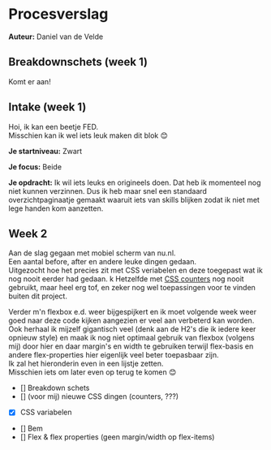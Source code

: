 # Procesverslag

**Auteur:** Daniel van de Velde

## Breakdownschets (week 1)

Komt er aan!

## Intake (week 1)

Hoi, ik kan een beetje FED.  
Misschien kan ik wel iets leuk maken dit blok 😊

**Je startniveau:** Zwart

**Je focus:** Beide

**Je opdracht:** Ik wil iets leuks en origineels doen. Dat heb ik momenteel nog niet kunnen verzinnen. Dus ik heb maar snel een standaard overzichtpaginaatje gemaakt waaruit iets van skills blijken zodat ik niet met lege handen kom aanzetten.

## Week 2

Aan de slag gegaan met mobiel scherm van nu.nl.  
Een aantal before, after en andere leuke dingen gedaan.  
Uitgezocht hoe het precies zit met CSS veriabelen en deze toegepast wat ik nog nooit eerder had gedaan. k
Hetzelfde met [CSS counters](https://developer.mozilla.org/en-US/docs/Web/CSS/CSS_Lists_and_Counters/Using_CSS_counters) nog nooit gebruikt, maar heel erg tof, en zeker nog wel toepassingen voor te vinden buiten dit project.

Verder m'n flexbox e.d. weer bijgespijkert en ik moet volgende week weer goed naar deze code kijken aangezien er veel aan verbeterd kan worden.  
Ook herhaal ik mijzelf gigantisch veel (denk aan de H2's die ik iedere keer opnieuw style) en maak ik nog niet optimaal gebruik van flexbox (volgens mij) door hier en daar margin's en width te gebruiken terwijl flex-basis en andere flex-properties hier eigenlijk veel beter toepasbaar zijn.  
Ik zal het hieronderin even in een lijstje zetten.  
Misschien iets om later even op terug te komen 😊

- [] Breakdown schets
- [] (voor mij) nieuwe CSS dingen (counters, ???)
- [x] CSS variabelen
- [] Bem
- [] Flex & flex properties (geen margin/width op flex-items)
